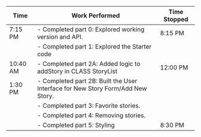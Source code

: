 | Time     | Work Performed                                                                  | Time Stopped |
| -------- | ------------------------------------------------------------------------------- | ------------ |
| 7:15 PM  | - Completed part 0: Explored working version and API.                           | 8:15 PM      |
|          | - Completed part 1: Explored the Starter code                                   |              |
| 10:40 AM | - Completed part 2A: Added logic to addStory in CLASS StoryList                 | 12:00 PM     |
| 1:30 PM  | - Completed part 2B: Built the User Interface for New Story Form/Add New Story. |              |
|          | - Completed part 3: Favorite stories.                                           |              |
|          | - Completed part 4: Removing stories.                                           |              |
|          | - Completed part 5: Styling                                                     | 8:30 PM      |

